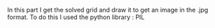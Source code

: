 In this part I get the solved grid and draw it to get an image in the .jpg format.
To do this I used the python library : PIL